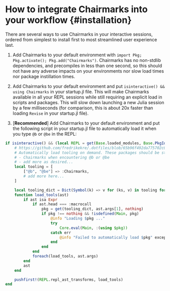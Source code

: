 


# How to integrate Chairmarks into your workflow {#installation}

There are several ways to use Chairmarks in your interactive sessions, ordered from simplest to install first to most streamlined user experience last.
1. Add Chairmarks to your default environment with `import Pkg; Pkg.activate(); Pkg.add("Chairmarks")`. Chairmarks has no non-stdlib dependencies, and precompiles in less than one second, so this should not have any adverse impacts on your environments nor slow load times nor package instillation times.
  
1. Add Chairmarks to your default environment and put `isinteractive() && using Chairmarks` in your startup.jl file. This will make Chairmarks available in all your REPL sessions while still requiring an explicit load in scripts and packages. This will slow down launching a new Julia session by a few milliseconds (for comparison, this is about 20x faster than loading `Revise` in your startup.jl file).
  
1. [**Recommended**] Add Chairmarks to your default environment and put the following script in your startup.jl file to automatically load it when you type `@b` or `@be` in the REPL:
  

```julia
if isinteractive() && (local REPL = get(Base.loaded_modules, Base.PkgId(Base.UUID("3fa0cd96-eef1-5676-8a61-b3b8758bbffb"), "REPL"), nothing); REPL !== nothing)
    # https://github.com/fredrikekre/.dotfiles/blob/65b96f492da775702c05dd2fd460055f0706457b/.julia/config/startup.jl
    # Automatically load tooling on demand. These packages should be stdlibs or part of the default environment.
    # - Chairmarks when encountering @b or @be
    # - add more as desired...
    local tooling = [
        ["@b", "@be"] => :Chairmarks,
        # add more here...
    ]

    local tooling_dict = Dict(Symbol(k) => v for (ks, v) in tooling for k in ks)
    function load_tools(ast)
        if ast isa Expr
            if ast.head === :macrocall
                pkg = get(tooling_dict, ast.args[1], nothing)
                if pkg !== nothing && !isdefined(Main, pkg)
                    @info "Loading $pkg ..."
                    try
                        Core.eval(Main, :(using $pkg))
                    catch err
                        @info "Failed to automatically load $pkg" exception=err
                    end
                end
            end
            foreach(load_tools, ast.args)
        end
        ast
    end

    pushfirst!(REPL.repl_ast_transforms, load_tools)
end
```

